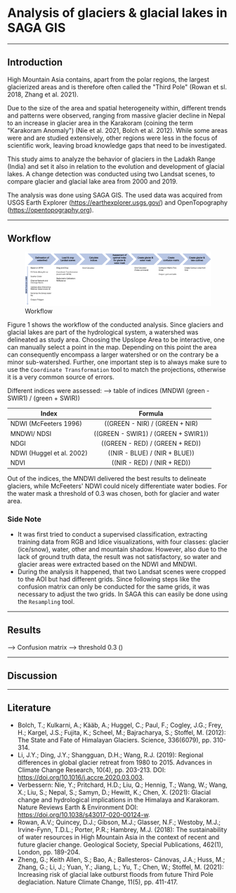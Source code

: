 # Analysis of glaciers & glacial lakes in SAGA GIS
***
## Introduction
High Mountain Asia contains, apart from the polar regions, the largest glacierized areas and is therefore often called the "Third Pole" (Rowan et sl. 2018, Zhang et al. 2021).

Due to the size of the area and spatial heterogeneity within, different trends and patterns were observed, ranging from massive glacier decline in Nepal to an increase in glacier area in the Karakoram (coining the term "Karakoram Anomaly") (Nie et al. 2021, Bolch et al. 2012).
While some areas were and are studied extensively, other regions were less in the focus of scientific work, leaving broad knowledge gaps that need to be investigated. 

This study aims to analyze the behavior of glaciers in the Ladakh Range (India) and set it also in relation to the evolution and development of glacial lakes. 
A change detection was conducted using two Landsat scenes, to compare glacier and glacial lake area from 2000 and 2019. 

The analysis was done using SAGA GIS. The used data was acquired from USGS Earth Explorer (https://earthexplorer.usgs.gov/) and OpenTopography (https://opentopography.org).

***
## Workflow
<figure>
  <img src="https://github.com/lenajaeger9/DigitalImageAnalysis_FinalTask/blob/main/figures/workflow.png" alt="Workflow" width="500">
  <figcaption>Workflow</figcaption>
</figure>

Figure 1 shows the workflow of the conducted analysis.
Since glaciers and glacial lakes are part of the hydrological system, a watershed was delineated as study area. 
Choosing the Upslope Area to be interactive, one can manually select a point in the map. 
Depending on this point the area can consequently encompass a larger watershed or on the contrary be a minor sub-watershed.
Further, one important step is to always make sure to use the ```Coordinate Transformation``` tool to match the projections, otherwise it is a very common source of errors. 

Different indices were assessed: --> table of indices (MNDWI (green - SWIR1) / (green + SWIR))

| Index                     |               Formula               |
|---------------------------|:-----------------------------------:|
| NDWI (McFeeters 1996)     |   ((GREEN - NIR) / (GREEN + NIR)    |
| MNDWI/ NDSI               | ((GREEN - SWIR1) / (GREEN + SWIR1)) |
| NDGI                      |   ((GREEN - RED) / (GREEN + RED))   |
| NDWI (Huggel et al. 2002) |    ((NIR - BLUE) / (NIR + BLUE))    |
| NDVI                      |     ((NIR - RED) / (NIR + RED))     |


Out of the indices, the MNDWI delivered the best results to delineate glaciers, while McFeeters' NDWI could nicely differentiate water bodies.
For the water mask a threshold of 0.3 was chosen, both for glacier and water area.

### Side Note
* It was first tried to conduct a supervised classification, extracting training data from RGB and Idice visualizations, with four classes: glacier (ice/snow), water, other and mountain shadow.  However, also due to the lack of ground truth data, the result was not satisfactory, so water and glacier areas were extracted based on the NDWI and MNDWI.
* During the analysis it happened, that two Landsat scenes were cropped to the AOI but had different grids. Since following steps like the confusion matrix can only be conducted for the same grids, it was necessary to adjust the two grids. In SAGA this can easily be done using the ````Resampling```` tool. 

*** 
## Results
-->  Confusion matrix 
--> threshold 0.3 ()

***
## Discussion 


***
## Literature
* Bolch, T.; Kulkarni, A.; Kääb, A.; Huggel, C.; Paul, F.; Cogley, J.G.; Frey, H.; Kargel, J.S.; Fujita, K.; Scheel, M.; Bajracharya, S.; Stoffel, M. (2012): The State and Fate of Himalayan Glaciers. Science, 336(6079), pp. 310-314.
* Li, J.Y.; Ding, J.Y.; Shangguan, D.H.; Wang, R.J. (2019): Regional differences in global glacier retreat from 1980 to 2015. Advances in Climate Change Research, 10(4), pp. 203-213. DOI: https://doi.org/10.1016/j.accre.2020.03.003.
* Verbessern:     Nie, Y.; Pritchard, H.D.; Liu, Q.; Hennig, T.; Wang, W.; Wang, X.; Liu, S.; Nepal, S.; Samyn, D.; Hewitt, K.; Chen, X. (2021): Glacial change and hydrological implications in the Himalaya and Karakoram. Nature Reviews Earth & Environment DOI: https://doi.org/10.1038/s43017-020-00124-w.
* Rowan, A.V.; Quincey, D.J.; Gibson, M.J.; Glasser, N.F.; Westoby, M.J.; Irvine-Fynn, T.D.L.; Porter, P.R.; Hambrey, M.J. (2018): The sustainability of water resources in High Mountain Asia in the context of recent and future glacier change. Geological Society, Special Publications, 462(1), London, pp. 189-204.
* Zheng, G.; Keith Allen, S.; Bao, A.; Ballesteros- Cánovas, J.A.; Huss, M.; Zhang, G.; Li, J.; Yuan, Y.; Jiang, L.; Yu, T.; Chen, W.; Stoffel, M. (2021): Increasing risk of glacial lake outburst floods from future Third Pole deglaciation. Nature Climate Change, 11(5), pp. 411-417. 